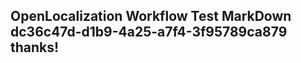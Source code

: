 <properties
ms.topic="hero-topic"
ms.test1="hero-topic"
ms.test2="test"/>

## OpenLocalization Workflow Test MarkDown dc36c47d-d1b9-4a25-a7f4-3f95789ca879 thanks!
